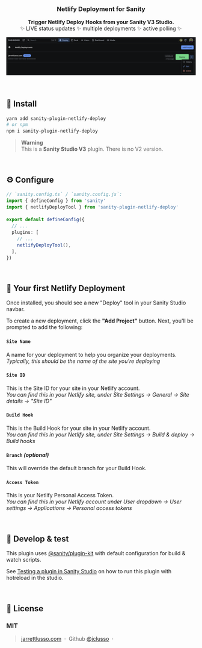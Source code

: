 <h3 align="center">
  Netlify Deployment for Sanity
</h3>
<p align="center">
  <strong>Trigger Netlify Deploy Hooks from your Sanity V3 Studio.</strong><br />
✨ LIVE status updates ✨ multiple deployments ✨ active polling ✨
</p>

![netlify-deploy-v3](screenshot.png)

<br />

## 🔌 Install

```sh
yarn add sanity-plugin-netlify-deploy
# or npm
npm i sanity-plugin-netlify-deploy
```

> **Warning** <br />This is a **Sanity Studio V3** plugin. There is no V2 version.

<br />

## ⚙️ Configure

```ts
// `sanity.config.ts` / `sanity.config.js`:
import { defineConfig } from 'sanity'
import { netlifyDeployTool } from 'sanity-plugin-netlify-deploy'

export default defineConfig({
  // ...
  plugins: [
    // ...
    netlifyDeployTool(),
  ],
})
```

<br />

## 🚀 Your first Netlify Deployment

Once installed, you should see a new "Deploy" tool in your Sanity Studio navbar.

To create a new deployment, click the **"Add Project"** button. Next, you'll be prompted to add the following:

#### `Site Name`

A name for your deployment to help you organize your deployments. <br />
_Typically, this should be the name of the site you're deploying_

#### `Site ID`

This is the Site ID for your site in your Netlify account. <br />
_You can find this in your Netlify site, under Site Settings → General → Site details → "Site ID"_

#### `Build Hook`

This is the Build Hook for your site in your Netlify account. <br />
_You can find this in your Netlify site, under Site Settings → Build & deploy → Build hooks_

#### `Branch` _(optional)_

This will override the default branch for your Build Hook. <br />

#### `Access Token`

This is your Netlify Personal Access Token. <br />
_You can find this in your Netlify account under User dropdown → User settings → Applications → Personal access tokens_

<br />

## 🧪 Develop & test

This plugin uses [@sanity/plugin-kit](https://github.com/sanity-io/plugin-kit)
with default configuration for build & watch scripts.

See [Testing a plugin in Sanity Studio](https://github.com/sanity-io/plugin-kit#testing-a-plugin-in-sanity-studio)
on how to run this plugin with hotreload in the studio.

<br />

## 🤝 License

### MIT

> [jarrettlusso.com](https://jarrettlusso.com) &nbsp;&middot;&nbsp;
> Github [@jclusso](https://github.com/jclusso) &nbsp;&middot;&nbsp;
